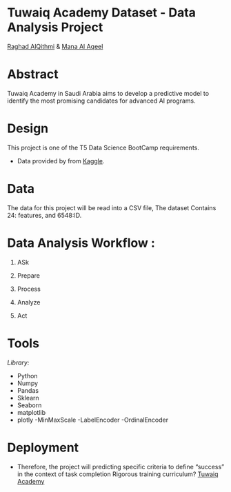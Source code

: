 # Tuwaiq Academy Dataset - Data Analysis Project
[Raghad AlQithmi](https://github.com/lRaghadl) & [Mana Al Aqeel](https://github.com/ManaSaleh)
 # Abstract
 Tuwaiq Academy in Saudi Arabia aims to develop a predictive model to identify the most promising candidates for advanced AI programs.
 
 # Design
 This project is one of the T5 Data Science BootCamp requirements. 
 - Data provided by from [Kaggle](https://www.kaggle.com/competitions/measuring-student-persistence-and-completion-rate).
  # Data
  The data for this project will be read into a CSV file, The dataset Contains 24: features, and 6548:ID.
  # Data Analysis Workflow :
  
1. ASk

2. Prepare

3. Process
   
5. Analyze

6. Act


# Tools 
 *Library:* 
- Python 
- Numpy
- Pandas
- Sklearn
- Seaborn
- matplotlib
- plotly
-MinMaxScale
-LabelEncoder
-OrdinalEncoder


# Deployment 
- Therefore, the project will predicting specific criteria to define “success” in the context of task completion
Rigorous training curriculum?  [Tuwaiq Academy](https://github.com/ManaSaleh/Data-Analysis-Project/blob/main/DataTuwaiq.ipynb)
